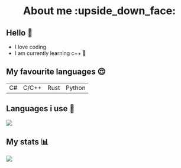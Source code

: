 <h1 align="center">About me :upside_down_face:</h1>

## Hello :wave:
- I love coding
- I am currently learning c++ :smiling_face_with_tear:

## My favourite languages :heart_eyes:
<table>
<tr>
<td>C#</td>
<td>C/C++</td>
<td>Rust</td>
<td>Python</td>
</tr>
</table>

## Languages i use :100:
<img src="https://github-readme-stats.vercel.app/api/top-langs?username=J1rk0s&layout=compact"/>

## My stats :bar_chart:
<img src="https://github-readme-stats.vercel.app/api?username=J1rk0s&show_icons=true&theme=transparent"/>
